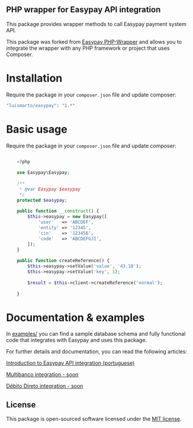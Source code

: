 ## PHP wrapper for Easypay API integration

This package provides wrapper methods to call Easypay payment system API.

This package was forked from [Easypay PHP-Wrapper](https://github.com/Easypay/PHP-Wrapper)
and allows you to integrate the wrapper with any PHP framework or project that uses Composer.

# Installation

Require the package in your `composer.json` file and update composer:

```php
"luismarto/easypay": "1.*"
```

# Basic usage

Require the package in your `composer.json` file and update composer:

```php

    <?php
    
    use Easypay\Easypay;
    
    /**
     * @var Easypay $easypay
     */
    protected $easypay;
    
    public function __construct() {
        $this->easypay = new Easypay([
            'user'   => 'ABCDEF',
            'entity' => '12345',
            'cin'    => '123456',
            'code'   => 'ABCDEFGJI',
        ]);
    }
    
    public function createReference() {
        $this->easypay->setValue('value', '43.18');
        $this->easypay->setValue('key', 1);
        
        $result = $this->client->createReference('normal');
        
    }

```

# Documentation & examples

In [examples/](examples/) you can find a sample database schema and fully functional code that integrates with Easypay and
uses this package.

For further details and documentation, you can read the following articles:

[Introduction to Easypay API integration (portuguese)](https://geekalicious.pt/blog/pt/php/introducao-integracao-servico-pagamentos-easypay-multibanco-mb-debito-direto-dd-setup)

[Multibanco integration - soon](https://geekalicious.pt/)

[Débito Direto integration - soon](https://geekalicious.pt/) 

## License

This package is open-sourced software licensed under the [MIT license](http://opensource.org/licenses/MIT).